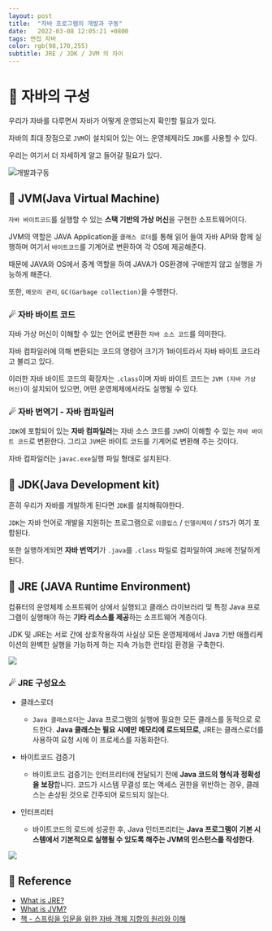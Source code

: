 ```yaml
---
layout: post 
title:  "자바 프로그램의 개발과 구동"
date:   2022-03-08 12:05:21 +0800 
tags: 면접 자바
color: rgb(98,170,255)
subtitle: JRE / JDK / JVM 의 차이
--- 
```


# 🚀 자바의 구성

우리가 자바를 다루면서 자바가 어떻게 운영되는지 확인할 필요가 있다.

자바의 최대 장점으로 `JVM`이 설치되어 있는 어느 운영체제라도 `JDK`를 사용할 수 있다.

우리는 여기서 더 자세하게 알고 들어갈 필요가 있다.


![개발과구동](https://user-images.githubusercontent.com/65659478/157253014-b6cd6aa2-9a2d-4765-9407-66731aa3958a.jpg)


## 🌠 JVM(Java Virtual Machine)

`자바 바이트코드`를 실행할 수 있는 **스택 기반의 가상 머신**을 구현한 소프트웨어이다.

JVM의 역할은 JAVA Application을 `클래스 로더`를 통해 읽어 들여 자바 API와 함께 실행하며 여기서 `바이트코드`를 기계어로 변환하여
각 OS에 제공해준다.

때문에 JAVA와 OS에서 중계 역할을 하여 JAVA가 OS환경에 구애받지 않고 실행을 가능하게 해준다.

또한, `메모리 관리`, `GC(Garbage collection)`을 수행한다.

### ☄ 자바 바이트 코드

자바 가상 머신이 이해할 수 있는 언어로 변환한 `자바 소스 코드`를 의미한다.

자바 컴파일러에 의해 변환되는 코드의 명령어 크기가 1바이트라서 자바 바이트 코드라고 불리고 있다.

이러한 자바 바이트 코드의 확장자는 `.class`이며
자바 바이트 코드는 `JVM (자바 가상 머신)`이 설치되어 있으면, 어떤 운영체제에서라도 실행될 수 있다.

### ☄ 자바 번역기 - 자바 컴파일러

`JDK`에 포함되어 있는 **자바 컴파일러**는 자바 소스 코드를 `JVM`이 이해할 수 있는 `자바 바이트 코드`로 변환한다.
그리고 `JVM`은 바이트 코드를 기계어로 변환해 주는 것이다.

자바 컴파일러는 `javac.exe`실행 파일 형태로 설치된다.

## 🌠 JDK(Java Development kit)
흔히 우리가 자바를 개발하게 된다면 `JDK`를 설치해줘야한다.

`JDK`는 자바 언어로 개발을 지원하는 프로그램으로 `이클립스` / `인델리제이` / `STS`가 여기 포함된다.

또한 실행하게되면 **자바 번역기**가 `.java`를 `.class` 파일로 컴파일하여 `JRE`에 전달하게된다. 


## 🌠 JRE (JAVA Runtime Environment)
컴퓨터의 운영체제 소프트웨어 상에서 실행되고 클래스 라이브러리 및 특정 Java 프로그램이 
실행해야 하는 **기타 리소스를 제공**하는 소프트웨어 계층이다.

JDK 및 JRE는 서로 간에 상호작용하여 사실상 모든 운영체제에서 
Java 기반 애플리케이션의 완벽한 실행을 가능하게 하는 지속 가능한 런타임 환경을 구축한다.

![](https://img1.daumcdn.net/thumb/R1280x0/?scode=mtistory2&fname=https%3A%2F%2Fblog.kakaocdn.net%2Fdn%2Fk9EoR%2FbtqGIILfCxI%2FJorzfJUDqp2gOKDWBppQgk%2Fimg.png)

### ☄ JRE 구성요소

- 클래스로더
  - `Java 클래스로더`는 Java 프로그램의 실행에 필요한 모든 클래스를 동적으로 로드한다. 
  **Java 클래스는 필요 시에만 메모리에 로드되므로**, JRE는 클래스로더를 사용하여 요청 시에 이 프로세스를 자동화한다.


- 바이트코드 검증기
  - 바이트코드 검증기는 인터프리터에 전달되기 전에 **Java 코드의 형식과 정확성을 보장**합니다. 
  코드가 시스템 무결성 또는 액세스 권한을 위반하는 경우, 클래스는 손상된 것으로 간주되어 로드되지 않는다.


- 인터프리터
  - 바이트코드의 로드에 성공한 후, Java 인터프리터는 **Java 프로그램이 기본 시스템에서 기본적으로 실행될 수 있도록 해주는 JVM의 인스턴스를 작성한다.**

![](http://www.tcpschool.com/lectures/img_java_programming.png)


## 🧾 Reference
- [What is JRE?](https://www.ibm.com/kr-ko/cloud/learn/jre)
- [What is JVM?](https://asfirstalways.tistory.com/158)
- [책 - 스프링을 입문을 위한 자바 객체 지향의 원리와 이해](https://www.aladin.co.kr/shop/wproduct.aspx?ItemId=55641908)